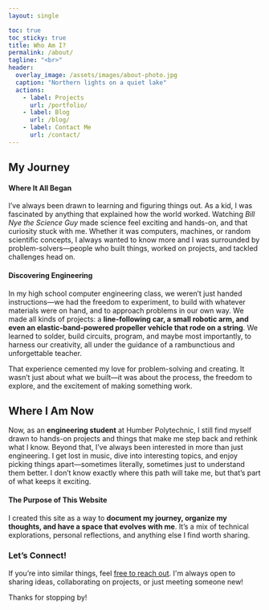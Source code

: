 ```yaml
---
layout: single

toc: true
toc_sticky: true
title: Who Am I?
permalink: /about/
tagline: "<br>"
header:
  overlay_image: /assets/images/about-photo.jpg
  caption: "Northern lights on a quiet lake"
  actions:
    - label: Projects
      url: /portfolio/
    - label: Blog
      url: /blog/
    - label: Contact Me
      url: /contact/
--- 
```


## My Journey
#### Where It All Began  
I’ve always been drawn to learning and figuring things out. As a kid, I was fascinated by anything that explained how the world worked. Watching *Bill Nye the Science Guy* made science feel exciting and hands-on, and that curiosity stuck with me. Whether it was computers, machines, or random scientific concepts, I always wanted to know more and I was surrounded by problem-solvers&mdash;people who built things, worked on projects, and tackled challenges head on.

#### Discovering Engineering 
In my high school computer engineering class, we weren’t just handed instructions&mdash;we had the freedom to experiment, to build with whatever materials were on hand, and to approach problems in our own way. We made all kinds of projects: a **line-following car, a small robotic arm, and even an elastic-band-powered propeller vehicle that rode on a string**. We learned to solder, build circuits, program, and maybe most importantly, to harness our creativity, all under the guidance of a rambunctious and unforgettable teacher.  

That experience cemented my love for problem-solving and creating. It wasn’t just about what we built—it was about the process, the freedom to explore, and the excitement of making something work.  

## Where I Am Now  
Now, as an **engineering student** at Humber Polytechnic, I still find myself drawn to hands-on projects and things that make me step back and rethink what I know. Beyond that, I’ve always been interested in more than just engineering. I get lost in music, dive into interesting topics, and enjoy picking things apart—sometimes literally, sometimes just to understand them better. I don’t know exactly where this path will take me, but that’s part of what keeps it exciting.  
#### The Purpose of This Website  
I created this site as a way to **document my journey, organize my thoughts, and have a space that evolves with me**. It’s a mix of technical explorations, personal reflections, and anything else I find worth sharing.   

### **Let’s Connect!**
If you’re into similar things, feel [free to reach out](/contact/). I'm always open to sharing ideas, collaborating on projects, or just meeting someone new!

Thanks for stopping by!  
